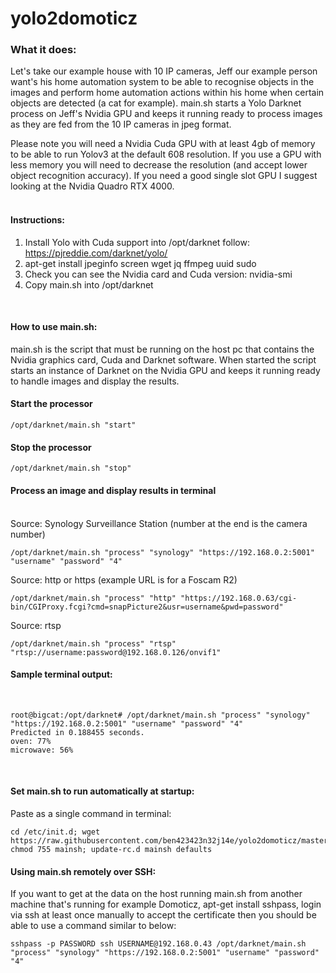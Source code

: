 # yolo2domoticz

### What it does:

Let's take our example house with 10 IP cameras, Jeff our example person want's his home automation system to be able to recognise objects in the images and perform home automation actions within his home when certain objects are detected (a cat for example). main.sh starts a Yolo Darknet process on Jeff's Nvidia GPU and keeps it running ready to process images as they are fed from the 10 IP cameras in jpeg format.

Please note you will need a Nvidia Cuda GPU with at least 4gb of memory to be able to run Yolov3 at the default 608 resolution. If you use a GPU with less memory you will need to decrease the resolution (and accept lower object recognition accuracy). If you need a good single slot GPU I suggest looking at the Nvidia Quadro RTX 4000.
<BR>
<BR>
  
#### Instructions:

1) Install Yolo with Cuda support into /opt/darknet follow: https://pjreddie.com/darknet/yolo/
2) apt-get install jpeginfo screen wget jq ffmpeg uuid sudo
3) Check you can see the Nvidia card and Cuda version: nvidia-smi
4) Copy main.sh into /opt/darknet
<BR>

#### How to use main.sh:

main.sh is the script that must be running on the host pc that contains the Nvidia graphics card, Cuda and Darknet software. When started the script starts an instance of Darknet on the Nvidia GPU and keeps it running ready to handle images and display the results.

#### Start the processor

```
/opt/darknet/main.sh "start"
```

#### Stop the processor
  
```
/opt/darknet/main.sh "stop"
```
#### Process an image and display results in terminal
<BR>
Source: Synology Surveillance Station (number at the end is the camera number)
  
```
/opt/darknet/main.sh "process" "synology" "https://192.168.0.2:5001" "username" "password" "4"
```
Source: http or https (example URL is for a Foscam R2)
  
```
/opt/darknet/main.sh "process" "http" "https://192.168.0.63/cgi-bin/CGIProxy.fcgi?cmd=snapPicture2&usr=username&pwd=password"
```
Source: rtsp
  
```
/opt/darknet/main.sh "process" "rtsp" "rtsp://username:password@192.168.0.126/onvif1"
```
#### Sample terminal output:
<BR>
  
```
root@bigcat:/opt/darknet# /opt/darknet/main.sh "process" "synology" "https://192.168.0.2:5001" "username" "password" "4"
Predicted in 0.188455 seconds.
oven: 77%
microwave: 56%
```
<BR>

#### Set main.sh to run automatically at startup:
Paste as a single command in terminal:

```
cd /etc/init.d; wget https://raw.githubusercontent.com/ben423423n32j14e/yolo2domoticz/master/bin/mainsh; chmod 755 mainsh; update-rc.d mainsh defaults
```

#### Using main.sh remotely over SSH:
If you want to get at the data on the host running main.sh from another machine that's running for example Domoticz, apt-get install sshpass, login via ssh at least once manually to accept the certificate then you should be able to use a command similar to below:

```
sshpass -p PASSWORD ssh USERNAME@192.168.0.43 /opt/darknet/main.sh "process" "synology" "https://192.168.0.2:5001" "username" "password" "4"
```
